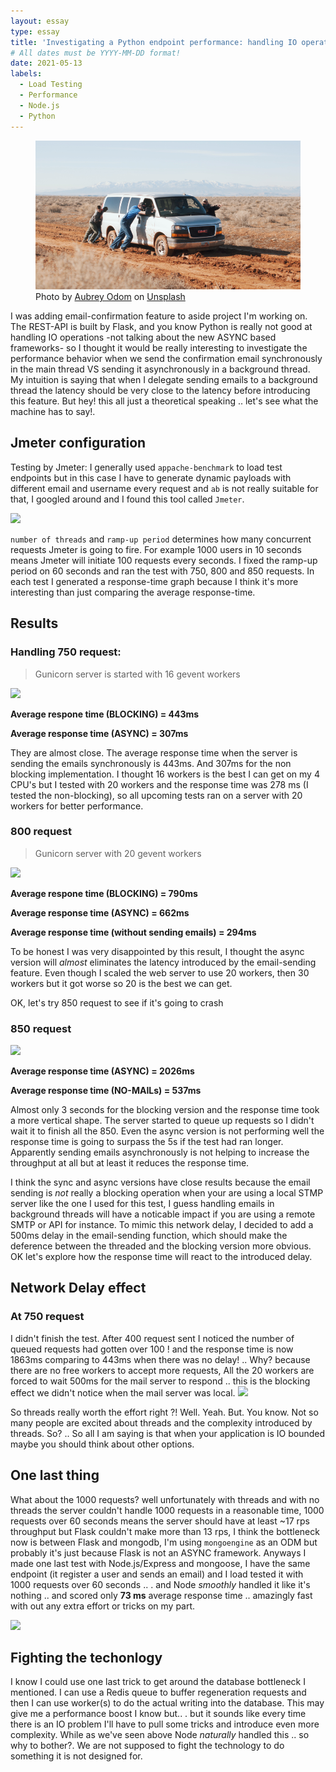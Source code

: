 ```yaml
---
layout: essay
type: essay
title: 'Investigating a Python endpoint performance: handling IO operation in background threads'
# All dates must be YYYY-MM-DD format!
date: 2021-05-13
labels:
  - Load Testing
  - Performance
  - Node.js
  - Python
---
```


<figure class="ui image centered">
	<img src="../images/stuck.png">
    <figcaption>Photo by <a href="https://unsplash.com/@octoberroses?utm_source=unsplash&utm_medium=referral&utm_content=creditCopyText">Aubrey Odom</a> on <a href="https://unsplash.com/?utm_source=unsplash&utm_medium=referral&utm_content=creditCopyText">Unsplash</a></figcaption>
</figure>

I was adding email-confirmation feature to aside project I'm working on. The REST-API is built by Flask, and you know Python is really not good at handling IO operations -not talking about the new ASYNC based frameworks- so I thought it would be really interesting to investigate the performance behavior when we send the confirmation email synchronously in the main thread VS sending it asynchronously in a background thread. My intuition is saying that when I delegate sending emails to a background thread the latency should be very close to the latency before introducing this feature. But hey! this all just a theoretical speaking .. let's see what the machine has to say!.

## Jmeter configuration

Testing by Jmeter:
I generally used `appache-benchmark` to load test endpoints but in this case I have to generate dynamic payloads with different email and username every request and `ab` is not really suitable for that, I googled around and I found this tool called `Jmeter`.

<img class="ui image" src="{{ site.baseurl }}/images/jmeter-results/jmeter.png"/>

`number of threads` and `ramp-up period` determines how many concurrent requests Jmeter is going to fire. For example 1000 users in 10 seconds means Jmeter will initiate 100 requests every seconds.
I fixed the ramp-up period on 60 seconds and ran the test with 750, 800 and 850 requests. In each test I generated a response-time graph because I think it's more interesting than just comparing the average response-time.

## Results

### Handling 750 request:

> Gunicorn server is started with 16 gevent workers

<img class="ui image" src="{{ site.baseurl }}/images/jmeter-results/750R-20W-MERGE.png"/>

**Average respone time (BLOCKING) = 443ms**

**Average response time (ASYNC) = 307ms**

They are almost close. The average response time when the server is sending the emails synchronously is 443ms. And 307ms for the non blocking implementation.
I thought 16 workers is the best I can get on my 4 CPU's but I tested with 20 workers and the response time was 278 ms (I tested the non-blocking), so all upcoming tests ran on a server with 20 workers for better performance.

### 800 request

> Gunicorn server with 20 gevent workers

   <img class="ui image" src="{{ site.baseurl }}/images/jmeter-results/800R-20W-MERGE.png"/>

**Average respone time (BLOCKING) = 790ms**

**Average response time (ASYNC) = 662ms**

**Average response time (without sending emails) = 294ms**

To be honest I was very disappointed by this result, I thought the async version will _almost_ eliminates the latency introduced by the email-sending feature.
Even though I scaled the web server to use 20 workers, then 30 workers but it got worse so 20 is the best we can get.

OK, let's try 850 request to see if it's going to crash

### 850 request

  <img class="ui image" src="{{ site.baseurl }}/images/jmeter-results/850R-20W-MERGE.png"/>

**Average response time (ASYNC) = 2026ms**

**Average response time (NO-MAILs) = 537ms**

Almost only 3 seconds for the blocking version and the response time took a more vertical shape. The server started to queue up requests so I didn't wait it to finish all the 850. Even the async version is not performing well the response time is going to surpass the 5s if the test had ran longer. Apparently sending emails asynchronously is not helping to increase the throughput at all but at least it reduces the response time.

I think the sync and async versions have close results because the email sending is _not_ really a blocking operation when your are using a local STMP server like the one I used for this test, I guess handling emails in background threads will have a noticable impact if you are using a remote SMTP or API for instance. To mimic this network delay, I decided to add a 500ms delay in the email-sending function, which should make the deference between the threaded and the blocking version more obvious.
OK let's explore how the response time will react to the introduced delay.

## Network Delay effect

### At 750 request

I didn't finish the test. After 400 request sent I noticed the number of queued requests had gotten over 100 ! and the response time is now 1863ms comparing to 443ms when there was no delay! .. Why? because there are no free workers to accept more requests, All the 20 workers are forced to wait 500ms for the mail server to respond .. this is the blocking effect we didn't notice when the mail server was local.
<img class="ui image" src="{{ site.baseurl }}/images/jmeter-results/DELAY-750R.png"/>

So threads really worth the effort right ?! Well. Yeah. But. You know. Not so many people are excited about threads and the complexity introduced by threads. So? .. So all I am saying is that when your application is IO bounded maybe you should think about other options.

## One last thing

What about the 1000 requests? well unfortunately with threads and with no threads the server couldn't handle 1000 requests in a reasonable time, 1000 requests over 60 seconds means the server should have at least ~17 rps throughput but Flask couldn't make more than 13 rps, I think the bottleneck now is between Flask and mongodb, I'm using `mongoengine` as an ODM but probably it's just because Flask is not an ASYNC framework. Anyways I made one last test with Node.js/Express and mongoose, I have the same endpoint (it register a user and sends an email) and I load tested it with 1000 requests over 60 seconds .. . and Node _smoothly_ handled it like it's nothing .. and scored only **73 ms** average response time .. amazingly fast with out any extra effort or tricks on my part.

  <img class="ui image" src="{{ site.baseurl }}/images/jmeter-results/NODE-PYTHON.png"/>

## Fighting the techonlogy

I know I could use one last trick to get around the database bottleneck I mentioned. I can use a Redis queue to buffer regeneration requests and then I can use worker(s) to do the actual writing into the database. This may give me a performance boost I know but.. . but it sounds like every time there is an IO problem I'll have to pull some tricks and introduce even more complexity. While as we've seen above Node _naturally_ handled this .. so why to bother?. We are not supposed to fight the technology to do something it is not designed for.
